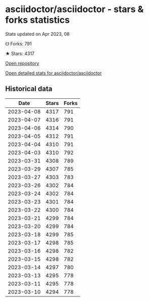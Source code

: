 # asciidoctor/asciidoctor - stars & forks statistics

Stats updated on Apr 2023, 08

☋ Forks: 791

★ Stars: 4317

[Open repository](https://github.com/asciidoctor/asciidoctor)

[Open detailed stats for asciidoctor/asciidoctor](https://reviewgithub.com/rep/asciidoctor/asciidoctor)

## Historical data
| Date | Stars | Forks |
|------|-------|-------|
| 2023-04-08 | 4317 | 791 | 
| 2023-04-07 | 4316 | 791 | 
| 2023-04-06 | 4314 | 790 | 
| 2023-04-05 | 4312 | 791 | 
| 2023-04-04 | 4310 | 791 | 
| 2023-04-03 | 4310 | 792 | 
| 2023-03-31 | 4308 | 789 | 
| 2023-03-29 | 4307 | 785 | 
| 2023-03-27 | 4303 | 783 | 
| 2023-03-26 | 4302 | 784 | 
| 2023-03-24 | 4302 | 784 | 
| 2023-03-23 | 4301 | 784 | 
| 2023-03-22 | 4300 | 784 | 
| 2023-03-21 | 4299 | 784 | 
| 2023-03-20 | 4299 | 784 | 
| 2023-03-18 | 4299 | 785 | 
| 2023-03-17 | 4298 | 785 | 
| 2023-03-16 | 4298 | 782 | 
| 2023-03-15 | 4298 | 782 | 
| 2023-03-14 | 4297 | 780 | 
| 2023-03-13 | 4295 | 778 | 
| 2023-03-11 | 4295 | 778 | 
| 2023-03-10 | 4294 | 778 | 

